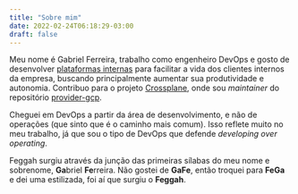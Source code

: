 ```yaml
---
title: "Sobre mim"
date: 2022-02-24T06:18:29-03:00
draft: false
---
```


Meu nome é Gabriel Ferreira, trabalho como engenheiro DevOps e gosto de desenvolver [plataformas internas](https://internaldeveloperplatform.org/) para facilitar a vida dos clientes internos da empresa, buscando principalmente aumentar sua produtividade e autonomia. Contribuo para o projeto [Crossplane](https://crossplane.io/), onde sou _maintainer_ do repositório [provider-gcp](https://github.com/crossplane/provider-gcp).

Cheguei em DevOps a partir da área de desenvolvimento, e não de operações (que sinto que é o caminho mais comum). Isso reflete muito no meu trabalho, já que sou o tipo de DevOps que defende *developing over operating*.

Feggah surgiu através da junção das primeiras sílabas do meu nome e sobrenome, **Ga**briel **Fe**rreira. Não gostei de **GaFe**, então troquei para **FeGa** e dei uma estilizada, foi aí que surgiu o **Feggah**.